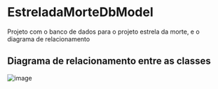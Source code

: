 # EstreladaMorteDbModel
Projeto com o banco de dados para o projeto estrela da morte, e o diagrama de relacionamento
## Diagrama de relacionamento entre as classes
![image](https://user-images.githubusercontent.com/39346584/132920875-0a1cb331-dbbe-464c-930b-58e0bd67fa5f.png)

